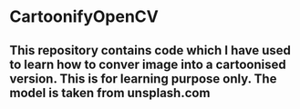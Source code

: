 # CartoonifyOpenCV


## This repository contains code which I have used to learn how to conver image into a cartoonised version. This is for learning purpose only. The model is taken from unsplash.com 
